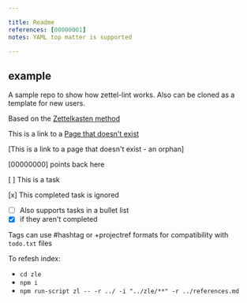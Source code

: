 ```yaml
---

title: Readme
references: [00000001]
notes: YAML top matter is supported

---
```


## example

A sample repo to show how zettel-lint works. Also can be cloned as a template for new users.

Based on the [Zettelkasten method](https://zettelkasten.de/)

This is a link to a [Page that doesn't exist](404.md)

[This is a link to a page that doesn't exist - an orphan]

[00000000] points back here

[ ] This is a task

[x] This completed task is ignored

* [ ] Also supports tasks in a bullet list
* [x] if they aren't completed

Tags can use #hashtag or +projectref formats for compatibility with `todo.txt` files

To refesh index:

* `cd zle`
* `npm i`
* `npm run-script zl -- -r ../ -i "../zle/**" -r ../references.md`